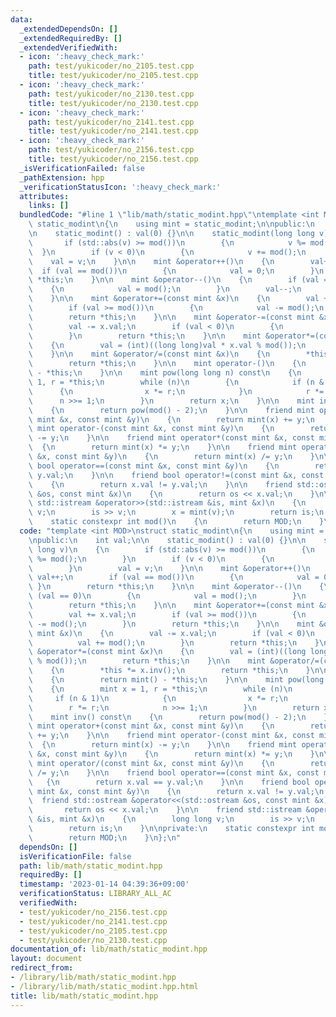 ```yaml
---
data:
  _extendedDependsOn: []
  _extendedRequiredBy: []
  _extendedVerifiedWith:
  - icon: ':heavy_check_mark:'
    path: test/yukicoder/no_2105.test.cpp
    title: test/yukicoder/no_2105.test.cpp
  - icon: ':heavy_check_mark:'
    path: test/yukicoder/no_2130.test.cpp
    title: test/yukicoder/no_2130.test.cpp
  - icon: ':heavy_check_mark:'
    path: test/yukicoder/no_2141.test.cpp
    title: test/yukicoder/no_2141.test.cpp
  - icon: ':heavy_check_mark:'
    path: test/yukicoder/no_2156.test.cpp
    title: test/yukicoder/no_2156.test.cpp
  _isVerificationFailed: false
  _pathExtension: hpp
  _verificationStatusIcon: ':heavy_check_mark:'
  attributes:
    links: []
  bundledCode: "#line 1 \"lib/math/static_modint.hpp\"\ntemplate <int MOD>\nstruct\
    \ static_modint\n{\n    using mint = static_modint;\n\npublic:\n    int val;\n\
    \n    static_modint() : val(0) {}\n\n    static_modint(long long v)\n    {\n \
    \       if (std::abs(v) >= mod())\n        {\n            v %= mod();\n      \
    \  }\n        if (v < 0)\n        {\n            v += mod();\n        }\n    \
    \    val = v;\n    }\n\n    mint &operator++()\n    {\n        val++;\n      \
    \  if (val == mod())\n        {\n            val = 0;\n        }\n        return\
    \ *this;\n    }\n\n    mint &operator--()\n    {\n        if (val == 0)\n    \
    \    {\n            val = mod();\n        }\n        val--;\n        return *this;\n\
    \    }\n\n    mint &operator+=(const mint &x)\n    {\n        val += x.val;\n\
    \        if (val >= mod())\n        {\n            val -= mod();\n        }\n\
    \        return *this;\n    }\n\n    mint &operator-=(const mint &x)\n    {\n\
    \        val -= x.val;\n        if (val < 0)\n        {\n            val += mod();\n\
    \        }\n        return *this;\n    }\n\n    mint &operator*=(const mint &x)\n\
    \    {\n        val = (int)((long long)val * x.val % mod());\n        return *this;\n\
    \    }\n\n    mint &operator/=(const mint &x)\n    {\n        *this *= x.inv();\n\
    \        return *this;\n    }\n\n    mint operator-()\n    {\n        return mint()\
    \ - *this;\n    }\n\n    mint pow(long long n) const\n    {\n        mint x =\
    \ 1, r = *this;\n        while (n)\n        {\n            if (n & 1)\n      \
    \      {\n                x *= r;\n            }\n            r *= r;\n      \
    \      n >>= 1;\n        }\n        return x;\n    }\n\n    mint inv() const\n\
    \    {\n        return pow(mod() - 2);\n    }\n\n    friend mint operator+(const\
    \ mint &x, const mint &y)\n    {\n        return mint(x) += y;\n    }\n\n    friend\
    \ mint operator-(const mint &x, const mint &y)\n    {\n        return mint(x)\
    \ -= y;\n    }\n\n    friend mint operator*(const mint &x, const mint &y)\n  \
    \  {\n        return mint(x) *= y;\n    }\n\n    friend mint operator/(const mint\
    \ &x, const mint &y)\n    {\n        return mint(x) /= y;\n    }\n\n    friend\
    \ bool operator==(const mint &x, const mint &y)\n    {\n        return x.val ==\
    \ y.val;\n    }\n\n    friend bool operator!=(const mint &x, const mint &y)\n\
    \    {\n        return x.val != y.val;\n    }\n\n    friend std::ostream &operator<<(std::ostream\
    \ &os, const mint &x)\n    {\n        return os << x.val;\n    }\n\n    friend\
    \ std::istream &operator>>(std::istream &is, mint &x)\n    {\n        long long\
    \ v;\n        is >> v;\n        x = mint(v);\n        return is;\n    }\n\nprivate:\n\
    \    static constexpr int mod()\n    {\n        return MOD;\n    }\n};\n"
  code: "template <int MOD>\nstruct static_modint\n{\n    using mint = static_modint;\n\
    \npublic:\n    int val;\n\n    static_modint() : val(0) {}\n\n    static_modint(long\
    \ long v)\n    {\n        if (std::abs(v) >= mod())\n        {\n            v\
    \ %= mod();\n        }\n        if (v < 0)\n        {\n            v += mod();\n\
    \        }\n        val = v;\n    }\n\n    mint &operator++()\n    {\n       \
    \ val++;\n        if (val == mod())\n        {\n            val = 0;\n       \
    \ }\n        return *this;\n    }\n\n    mint &operator--()\n    {\n        if\
    \ (val == 0)\n        {\n            val = mod();\n        }\n        val--;\n\
    \        return *this;\n    }\n\n    mint &operator+=(const mint &x)\n    {\n\
    \        val += x.val;\n        if (val >= mod())\n        {\n            val\
    \ -= mod();\n        }\n        return *this;\n    }\n\n    mint &operator-=(const\
    \ mint &x)\n    {\n        val -= x.val;\n        if (val < 0)\n        {\n  \
    \          val += mod();\n        }\n        return *this;\n    }\n\n    mint\
    \ &operator*=(const mint &x)\n    {\n        val = (int)((long long)val * x.val\
    \ % mod());\n        return *this;\n    }\n\n    mint &operator/=(const mint &x)\n\
    \    {\n        *this *= x.inv();\n        return *this;\n    }\n\n    mint operator-()\n\
    \    {\n        return mint() - *this;\n    }\n\n    mint pow(long long n) const\n\
    \    {\n        mint x = 1, r = *this;\n        while (n)\n        {\n       \
    \     if (n & 1)\n            {\n                x *= r;\n            }\n    \
    \        r *= r;\n            n >>= 1;\n        }\n        return x;\n    }\n\n\
    \    mint inv() const\n    {\n        return pow(mod() - 2);\n    }\n\n    friend\
    \ mint operator+(const mint &x, const mint &y)\n    {\n        return mint(x)\
    \ += y;\n    }\n\n    friend mint operator-(const mint &x, const mint &y)\n  \
    \  {\n        return mint(x) -= y;\n    }\n\n    friend mint operator*(const mint\
    \ &x, const mint &y)\n    {\n        return mint(x) *= y;\n    }\n\n    friend\
    \ mint operator/(const mint &x, const mint &y)\n    {\n        return mint(x)\
    \ /= y;\n    }\n\n    friend bool operator==(const mint &x, const mint &y)\n \
    \   {\n        return x.val == y.val;\n    }\n\n    friend bool operator!=(const\
    \ mint &x, const mint &y)\n    {\n        return x.val != y.val;\n    }\n\n  \
    \  friend std::ostream &operator<<(std::ostream &os, const mint &x)\n    {\n \
    \       return os << x.val;\n    }\n\n    friend std::istream &operator>>(std::istream\
    \ &is, mint &x)\n    {\n        long long v;\n        is >> v;\n        x = mint(v);\n\
    \        return is;\n    }\n\nprivate:\n    static constexpr int mod()\n    {\n\
    \        return MOD;\n    }\n};\n"
  dependsOn: []
  isVerificationFile: false
  path: lib/math/static_modint.hpp
  requiredBy: []
  timestamp: '2023-01-14 04:39:36+09:00'
  verificationStatus: LIBRARY_ALL_AC
  verifiedWith:
  - test/yukicoder/no_2156.test.cpp
  - test/yukicoder/no_2141.test.cpp
  - test/yukicoder/no_2105.test.cpp
  - test/yukicoder/no_2130.test.cpp
documentation_of: lib/math/static_modint.hpp
layout: document
redirect_from:
- /library/lib/math/static_modint.hpp
- /library/lib/math/static_modint.hpp.html
title: lib/math/static_modint.hpp
---
```

